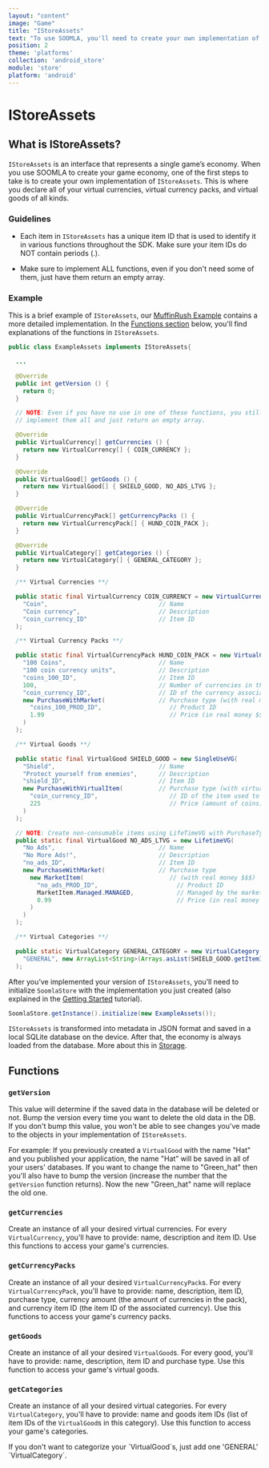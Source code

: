 ```yaml
---
layout: "content"
image: "Game"
title: "IStoreAssets"
text: "To use SOOMLA, you'll need to create your own implementation of IStoreAssets, an interface that represents your game’s economy."
position: 2
theme: 'platforms'
collection: 'android_store'
module: 'store'
platform: 'android'
---
```


# IStoreAssets

## What is IStoreAssets?

`IStoreAssets` is an interface that represents a single game’s economy. When you use SOOMLA to create your game economy, one of the first steps to take is to create your own implementation of `IStoreAssets`. This is where you declare all of your virtual currencies, virtual currency packs, and virtual goods of all kinds.

### Guidelines

- Each item in `IStoreAssets` has a unique item ID that is used to identify it in various functions throughout the SDK. Make sure your item IDs do NOT contain periods (.).

- Make sure to implement ALL functions, even if you don't need some of them, just have them return an empty array.

### Example

This is a brief example of `IStoreAssets`, our [MuffinRush Example](https://github.com/soomla/android-store/blob/master/SoomlaAndroidStoreTest/src/com/soomla/test/MuffinRushAssets.java) contains a more detailed implementation. In the [Functions section](#functions) below, you'll find explanations of the functions in `IStoreAssets`.

``` java
public class ExampleAssets implements IStoreAssets{

  ...

  @Override
  public int getVersion () {
    return 0;
  }

  // NOTE: Even if you have no use in one of these functions, you still need to
  // implement them all and just return an empty array.

  @Override
  public VirtualCurrency[] getCurrencies () {
    return new VirtualCurrency[] { COIN_CURRENCY };
  }

  @Override
  public VirtualGood[] getGoods () {
    return new VirtualGood[] { SHIELD_GOOD, NO_ADS_LTVG };
  }

  @Override
  public VirtualCurrencyPack[] getCurrencyPacks () {
    return new VirtualCurrencyPack[] { HUND_COIN_PACK };
  }

  @Override
  public VirtualCategory[] getCategories () {
    return new VirtualCategory[] { GENERAL_CATEGORY };
  }

  /** Virtual Currencies **/

  public static final VirtualCurrency COIN_CURRENCY = new VirtualCurrency(
    "Coin",                               // Name
    "Coin currency",                      // Description
    "coin_currency_ID"                    // Item ID
  );

  /** Virtual Currency Packs **/

  public static final VirtualCurrencyPack HUND_COIN_PACK = new VirtualCurrencyPack(
    "100 Coins",                          // Name
    "100 coin currency units",            // Description
    "coins_100_ID",                       // Item ID
    100,                                  // Number of currencies in the pack
    "coin_currency_ID",                   // ID of the currency associated with this pack
    new PurchaseWithMarket(               // Purchase type (with real money $$$)
      "coins_100_PROD_ID",                   // Product ID
      1.99                                   // Price (in real money $$$)
    )
  );

  /** Virtual Goods **/

  public static final VirtualGood SHIELD_GOOD = new SingleUseVG(
    "Shield",                             // Name
    "Protect yourself from enemies",      // Description
    "shield_ID",                          // Item ID
    new PurchaseWithVirtualItem(          // Purchase type (with virtual currency)
      "coin_currency_ID",                    // ID of the item used to pay with
      225                                    // Price (amount of coins)
    )
  );

  // NOTE: Create non-consumable items using LifeTimeVG with PurchaseType of PurchaseWithMarket.
  public static final VirtualGood NO_ADS_LTVG = new LifetimeVG(
    "No Ads",                             // Name
    "No More Ads!",                       // Description
    "no_ads_ID",                          // Item ID
    new PurchaseWithMarket(               // Purchase type
      new MarketItem(                        // (with real money $$$)
        "no_ads_PROD_ID",                      // Product ID
        MarketItem.Managed.MANAGED,            // Managed by the market
        0.99                                   // Price (in real money $$$)
      )
    )
  );

  /** Virtual Categories **/

  public static VirtualCategory GENERAL_CATEGORY = new VirtualCategory (
    "GENERAL", new ArrayList<String>(Arrays.asList(SHIELD_GOOD.getItemId()))
  );

```

After you’ve implemented your version of `IStoreAssets`, you’ll need to initialize `SoomlaStore` with the implementation you just created (also explained in the [Getting Started](/android/store/Store_GettingStarted) tutorial).

``` cs
SoomlaStore.getInstance().initialize(new ExampleAssets());
```

`IStoreAssets` is transformed into metadata in JSON format and saved in a local SQLite database on the device. After that, the economy is always loaded from the database. More about this in [Storage](/android/store/Store_Storage).

## Functions

### `getVersion`

This value will determine if the saved data in the database will be deleted or not. Bump the version every time you want to delete the old data in the DB. If you don't bump this value, you won't be able to see changes you've made to the objects in your implementation of `IStoreAssets`.

For example: If you previously created a `VirtualGood` with the name "Hat" and you published your application, the name "Hat” will be saved in all of your users' databases. If you want to change the name to "Green_hat" then you'll also have to bump the version (increase the number that the `getVersion` function returns). Now the new "Green_hat" name will replace the old one.

### `getCurrencies`

Create an instance of all your desired virtual currencies. For every `VirtualCurrency`, you'll have to provide: name, description and item ID. Use this functions to access your game's currencies.

### `getCurrencyPacks`

Create an instance of all your desired `VirtualCurrencyPack`s. For every `VirtualCurrencyPack`, you'll have to provide: name, description, item ID, purchase type, currency amount (the amount of currencies in the pack), and currency item ID (the item ID of the associated currency). Use this functions to access your game's currency packs.

### `getGoods`

Create an instance of all your desired `VirtualGood`s. For every good, you'll have to provide: name, description, item ID and purchase type. Use this function to access your game's virtual goods.

### `getCategories`

Create an instance of all your desired virtual categories. For every `VirtualCategory`, you'll have to provide: name and goods item IDs (list of item IDs of the `VirtualGood`s in this category). Use this function to access your game's categories.

<div class="info-box">If you don't want to categorize your `VirtualGood`s, just add one 'GENERAL' `VirtualCategory`.</div>
